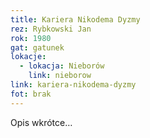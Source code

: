 ```yaml
---
title: Kariera Nikodema Dyzmy
rez: Rybkowski Jan
rok: 1980
gat: gatunek
lokacje:
  - lokacja: Nieborów
    link: nieborow
link: kariera-nikodema-dyzmy
fot: brak
---
```

Opis wkrótce…